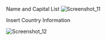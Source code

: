Name and Capital List
![Screenshot_11](https://user-images.githubusercontent.com/31030260/72362572-9749d900-371d-11ea-9adf-e94c7df2f0f1.png)

Insert Country Information


![Screenshot_12](https://user-images.githubusercontent.com/31030260/72362958-2e169580-371e-11ea-9927-eb7c683d3cba.png)
